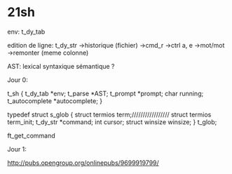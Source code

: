# 21sh

env:
  t_dy_tab
  

edition de ligne:
  t_dy_str
  ->historique (fichier)
  ->cmd_r
  ->ctrl a, e
  ->mot/mot
  ->remonter (meme colonne)

AST:
  lexical
  syntaxique
  sémantique
  ?

Jour 0:

t_sh
{
  t_dy_tab *env;
  t_parse   *AST;
  t_prompt  *prompt;
	char			running;
  t_autocomplete		*autocomplete;
}

typedef struct		s_glob
{
	struct termios	term;/////////////////
	struct termios	term_init;
	t_dy_str		*command;
	int				cursor;
	struct winsize	winsize;
}					t_glob;

ft_get_command
  
Jour 1:

 http://pubs.opengroup.org/onlinepubs/9699919799/
